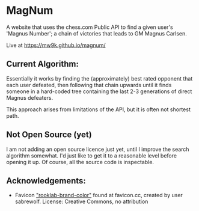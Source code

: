 # MagNum
A website that uses the chess.com Public API to find a given user's 'Magnus Number'; a chain of victories that leads to GM Magnus Carlsen.

Live at https://mw9k.github.io/magnum/


## Current Algorithm:
Essentially it works by finding the (approximately) best rated 
opponent that each user defeated, then 
following that chain upwards until it finds 
someone in a hard-coded tree containing the 
last 2-3 generations of direct Magnus defeaters.

This approach arises from limitations of
the API, but it is often not shortest path.

## Not Open Source (yet)
I am not adding an open source licence just yet, until 
I improve the search algorithm somewhat. I'd just like to get it to a
reasonable level before opening it up. Of course, all the source code is inspectable.

## Acknowledgements:
- Favicon ["rooklab-brand-color"](https://www.favicon.cc/?action=icon&file_id=639359) found at favicon.cc, created by user sabrewolf.
  License: Creative Commons, no attribution
